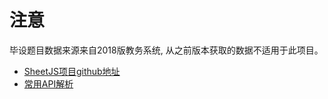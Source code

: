 # 注意
毕设题目数据来源来自2018版教务系统, 从之前版本获取的数据不适用于此项目。
* [SheetJS项目github地址](https://github.com/SheetJS/sheetjs)
* [常用API解析](https://xdyushenli.github.io/2019/11/17/sheetjs/)